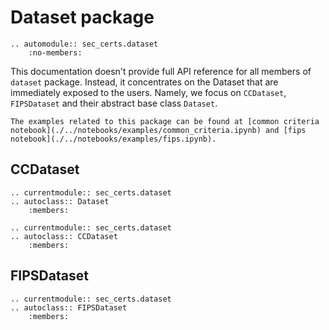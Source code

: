 # Dataset package

```{eval-rst}
.. automodule:: sec_certs.dataset
    :no-members:
```

This documentation doesn't provide full API reference for all members of `dataset` package. Instead, it concentrates on the Dataset that are immediately exposed to the users. Namely, we focus on `CCDataset`, `FIPSDataset` and their abstract base class `Dataset`.

```{tip}
The examples related to this package can be found at [common criteria notebook](./../notebooks/examples/common_criteria.ipynb) and [fips notebook](./../notebooks/examples/fips.ipynb).
```

## CCDataset

```{eval-rst}
.. currentmodule:: sec_certs.dataset
.. autoclass:: Dataset
    :members:
```

```{eval-rst}
.. currentmodule:: sec_certs.dataset
.. autoclass:: CCDataset
    :members:
```

## FIPSDataset

```{eval-rst}
.. currentmodule:: sec_certs.dataset
.. autoclass:: FIPSDataset
    :members:
```
